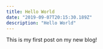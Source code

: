 ```yaml
---
title: Hello World
date: "2019-09-07T20:15:30.189Z"
description: "Hello World"
---
```


This is my first post on my new blog!
